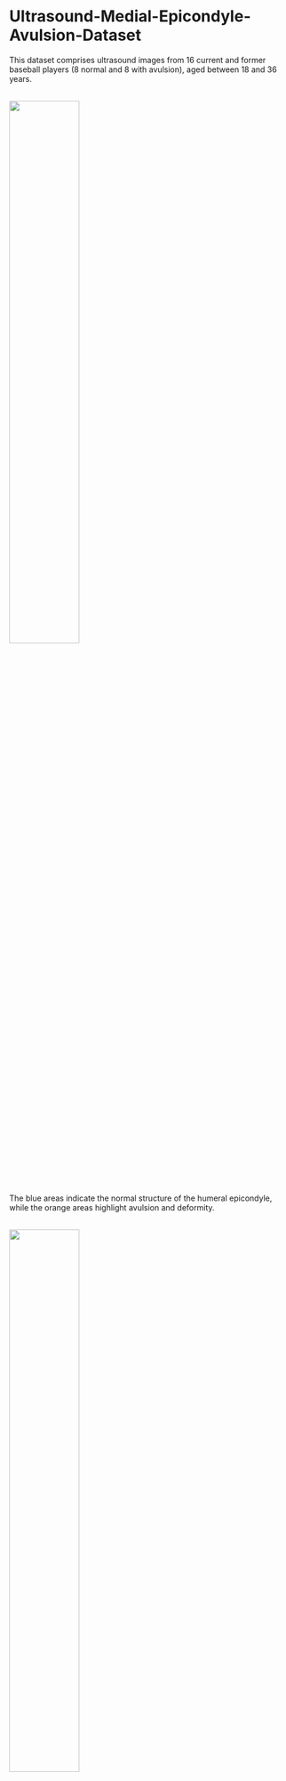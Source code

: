 # Ultrasound-Medial-Epicondyle-Avulsion-Dataset

This dataset comprises ultrasound images from 16 current and former baseball players (8 normal and 8 with avulsion), aged between 18 and 36 years.  

<br>

<img src="https://github.com/user-attachments/assets/2870f0b4-af09-455f-b6ea-716110c6215e" width="50%">

The blue areas indicate the normal structure of the humeral epicondyle, while the orange areas highlight avulsion and deformity.  

<br>

<img src="https://github.com/user-attachments/assets/a849d2bf-461e-4320-a188-9d92de340ef3" width="50%">

The images were acquired using musculoskeletal ultrasonography (SONIMAGE MX1, KONICA MINOLTA, Tokyo, Japan) with an 11-MHz linear probe by three experienced orthopedic surgeons.
The participants lay on a bed with their elbows flexed at 90 degrees. Then, a surgeon moved the gel-applied probe around the medial elbow.

This dataset is licensed under the [Creative Commons Attribution-NonCommercial 4.0 International License (CC BY-NC 4.0)](https://creativecommons.org/licenses/by-nc/4.0/).

Dataset link: https://drive.google.com/drive/folders/1KmhhIIU0JUir6MtfmkzJDzsfzQJqyAgG?usp=sharing

Pixel-wise annotations are provided in `.bmp` format.

